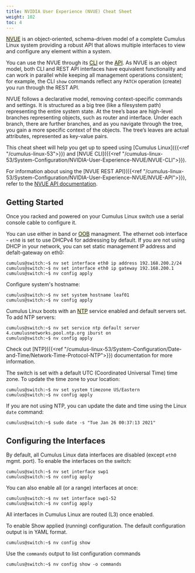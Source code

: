 ```yaml
---
title: NVIDIA User Experience (NVUE) Cheat Sheet
weight: 102
toc: 4
---
```


<span style="background-color:#F5F5DC"> [NVUE](## "NVIDIA User Experience")</span> is an object-oriented, schema-driven model of a complete Cumulus Linux system providing a robust API that allows multiple interfaces to view and configure any element within a system.

You can use the NVUE through its <span style="background-color:#F5F5DC"> [CLI](## "Command Line Interface")</span> or the <span style="background-color:#F5F5DC"> [API](## "Application Programming Interface")</span>. As NVUE is an object model, both CLI and REST API interfaces have equivalent functionality and can work in parallel while keeping all management operations consistent; for example, the CLI `show` commands reflect any `PATCH` operation (create) you run through the REST API.  

NVUE follows a declarative model, removing context-specific commands and settings. It is structured as a big tree (like a filesystem path) representing the entire system state. At the tree’s base are high-level branches representing objects, such as router and interface. Under each branch, there are further branches, and as you navigate through the tree, you gain a more specific context of the objects. The tree’s leaves are actual attributes, represented as key-value pairs. 

This cheat sheet will help you get up to speed using [Cumulus Linux]({{<ref "/cumulus-linux-53">}}) and [NVUE CLI]({{<ref "/cumulus-linux-53/System-Configuration/NVIDIA-User-Experience-NVUE/NVUE-CLI">}}). 

For information about using the [NVUE REST API]({{<ref "/cumulus-linux-53/System-Configuration/NVIDIA-User-Experience-NVUE/NVUE-API">}}), refer to the [NVUE API documentation](https://docs.nvidia.com/networking-ethernet-software/cumulus-linux-53/api/index.html).

## Getting Started

Once you racked and powered on your Cumulus Linux switch use a serial console cable to configure it.

You can use either in band or <span style="background-color:#F5F5DC"> [OOB](## "Out of Band")</span> managment. The ethernet oob interface - `eth0` is set to use DHCPv4 for addressing by default.
If you are not using DHCP in your network, you can set static management IP address and defalt-gateway on eth0:
```
cumulus@switch:~$ nv set interface eth0 ip address 192.168.200.2/24
cumulus@switch:~$ nv set interface eth0 ip gateway 192.168.200.1
cumulus@switch:~$ nv config apply
``` 

Configure system's hostname:
```
cumulus@switch:~$ nv set system hostname leaf01
cumulus@switch:~$ nv config apply
```

Cumulus Linux boots with an  <span style="background-color:#F5F5DC"> [NTP](## "Network Time Protocol")</span> service enabled and default servers set. To add NTP servers:   
```
cumulus@switch:~$ nv set service ntp default server 4.cumulusnetworks.pool.ntp.org iburst on
cumulus@switch:~$ nv config apply
```
Check out [NTP]({{<ref "/cumulus-linux-53/System-Configuration/Date-and-Time/Network-Time-Protocol-NTP">}}) documentation for more information.

The switch is set with a default UTC (Coordinated Universal Time) time zone. To update the time zone to your location:
```
cumulus@switch:~$ nv set system timezone US/Eastern
cumulus@switch:~$ nv config apply
```
If you are not using NTP, you can update the date and time using the Linux `date` command:
```
cumulus@switch:~$ sudo date -s "Tue Jan 26 00:37:13 2021"
``` 

## Configuring the Interfaces

By default, all Cumulus Linux data interfaces are disabled (except `eth0` mgmt. port). To enable the interfaces on the switch:
```
cumulus@switch:~$ nv set interface swp1
cumulus@switch:~$ nv config apply
```
You can also enable all (or a range) interfaces at once:
```
cumulus@switch:~$ nv set interface swp1-52
cumulus@switch:~$ nv config apply
```

All interfaces in Cumulus Linux are routed (L3) once enabled.

To enable Show applied (running) configuration. The default configuration output is in YAML format.
```
cumulus@switch:~$ nv config show
```
Use the `commands` output to list configuration commands
```
cumulus@switch:~$ nv config show -o commands
```



